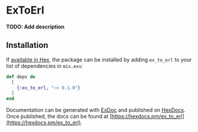 # ExToErl

**TODO: Add description**

## Installation

If [available in Hex](https://hex.pm/docs/publish), the package can be installed
by adding `ex_to_erl` to your list of dependencies in `mix.exs`:

```elixir
def deps do
  [
    {:ex_to_erl, "~> 0.1.0"}
  ]
end
```

Documentation can be generated with [ExDoc](https://github.com/elixir-lang/ex_doc)
and published on [HexDocs](https://hexdocs.pm). Once published, the docs can
be found at [https://hexdocs.pm/ex_to_erl](https://hexdocs.pm/ex_to_erl).

